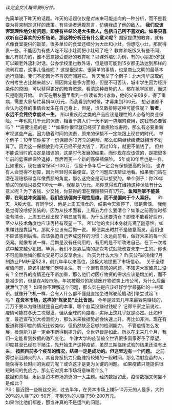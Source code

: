 *读完全文大概需要6分钟。*  
  
先简单说下昨天的话题。昨天的话题仅仅是对未来可能走向的一种分析，而不是我要为将来制定这样的政策。有些读者满腹怨言，仿佛我成了他的敌人。 **我们应该客观理性地分析问题，即使有些结论是大多数人，包括自己所不喜欢的。如果只喜欢听自己喜欢的分析结论，那这种分析还有什么意义呢？** 国家提供的教育，就有点像食堂提供的饭菜，很多单位的食堂还细分为大灶和小灶，你想吃小灶，那就得贵一些。不能因为有些人吃不起小灶而把小灶砸了吧？ 教育和吃饭又有些不同，但凡有财力的，谁不愿意接受更好的教育呢？以课外培训为例，有的小朋友5岁就可以跟老外流利对话。公办学校里也教外语，但是很可能到15岁都无法达到那样的流利程度，这事儿怪谁呢？ 这是很现实、很简单的事情，也是商业文明的最基本运行规律。我们不能因为不喜欢而回避它。 昨天我举了个例子：北大清华录取的农村考生占比越来越少，原因肯定是多方面的，但是不可否认，城市学生因为经济条件的原因，可以获得更好的教育资源。看清这种趋势的人，都在抢学区房，而这只是刚刚开始。
 昨天在朋友圈里看到一位读者发出求救，他的父亲68岁，得了重病，需要大家帮忙募捐40万元，而我看到的时候，才募集到700元。 想必谁都不会认为这样的事情会发生在自己身上，但是，谁又敢排除这种可能性呢？ **智者，永远不会凭侥幸度过一生。** 所以重疾险之类的产品应该是理性的人必备的商业保险。一年也就几千元的保费，相当于男人们一天不到一包烟的费用，这钱有必要省吗？ **需要注意的是：**如果你很早就已经买了重疾险或寿险，那么有必要重新审视这些产品。因为随着时间的流逝，原来的保额不一定能跟上现在的时代。 举个例子：10年前你买了一份保额为10万元的寿险，那么如果继续缴费就相当不划算了。因为这一保额放到今天已经不是大钱了，再过10年，就更不值钱了。 但并不能说当时的决定是错误的，这是时代发展的结果。而你现在应该做的，是把很多年前的低保额保险退掉，然后再买一个新的高保额保险。 5年或10年后也是一样。比如重疾，现在通常保50-100万，但是十多年后一定会有保额更高的保险。 也许有人会觉得不划算，因为年轻时买最便宜。这个问题应该辩证地看。如果我们站在潜在理赔额和当年缴费额的角度，那么这完全是可以接受的。举个例子：你20年前买的保险只要交100元一年，保额是1万元。那你觉得现在维持这种保险有什么意义呢？为了省钱、少交钱，你获得的潜在理赔额只有1万元。**鱼和熊掌不能兼得，在利益冲突面前，我们应该偏向于理性思维，而不是偏向于个人喜好。**
   昨天，A股大涨。有同学说，他是上周五清仓的，结果今天涨停了，很是苦恼。 我倒是觉得没啥好苦恼的，因为从技术面看，上周五为什么要清仓？如果之前高位时都没有清仓，上周五已经出现了明显底背离，为什么还要清仓？即使不敢看好后市，至少从技术角度也应该再持有观望一下。 所以他的卖出本身就充满了随意性。如果赚钱是靠运气，那就不应该有后悔一说。 即便卖出时并不是随意而发，我们也不应该感到后悔。应该强迫自己养成这样的习惯：永远向前看，做好未来的每一次交易。就像考试一样，后悔是没有任何用的，有用的是不断改进自己，在下一次考试中越来越少犯错。毕竟，我们不是靠后悔的那次考试就能改变未来一生的。你也不可能靠后悔的那次交易可以安享余生。 昨天为什么大涨？ 昨天公布的财新7月制造业PMI升至52.8，创九年半以来高位，这极大地提振了市场信心。  关于全球疫情问题，应该引起我们足够关注。有一个很有意思的问题，不知道大家留意过没有？全世界的疫情还在不断加重，那么他们对医疗物资的需求应该是增加的，而不是减少的，但是在A股市场，年初被爆炒的那些医疗物资类上市公司，为什么后面就泄气了呢？ 如果你不理解这个问题，那么实在是应该好好学学最基础的一些知识。就像开飞机一样，会有人什么都不懂就直接坐进驾驶舱启动引擎尝试起飞吗？ **在资本市场，这样的“驾驶员”比比皆是。** 今年是过去几年来最容易赚钱的，万万不要以为赚钱就是自己的本事。哪个韭菜没赚过钱呢？ 记得专家之前说过，疫情可能在冬天二次爆发。但从全球的角度看，实际上这几乎就是必然。比如印度，最近宣布加大检测能力，那么未来数据势必会快速上升。再比如非洲，现在有报道称跟印度的情况比较类似，但仍然缺乏足够的检测能力。 不管疫情怎么发展，检测能力是一定会不断得到提升的，全世界皆是如此。所以在未来几个月，我们一定能看到数据的激烈变化。 牛津大学的疫苗被全世界很多国家寄予了厚望，印度甚至已经在下赌注，先开始生产这种疫苗，虽然三期临床试验的结果还没有出来。 **按照目前多个疫苗的情况，结果一定是成功的。但这里边有一个问题。** 之前得过新冠肺炎的人，其自身抵抗力只能维持较短的一段时间，那么注射疫苗的人，能获得多长时间的免疫力呢？或许这才是更为关键的问题。 如果疫苗只能提供很短时间的免疫力，那么它对资本市场将意味着什么？  
数据和真相，永远是资本市场追逐的一大主题。经济数据如此，疫情数据又何尝不是如此？  
PS：最近跟一些粉丝交流，过去半年，在资本市场上赚5-10万元的人最多，大约20%的人赚了20-50万，不到5%的人赚了50-200万元。  
如果你比他们都差，那或许真的不是运气的问题。